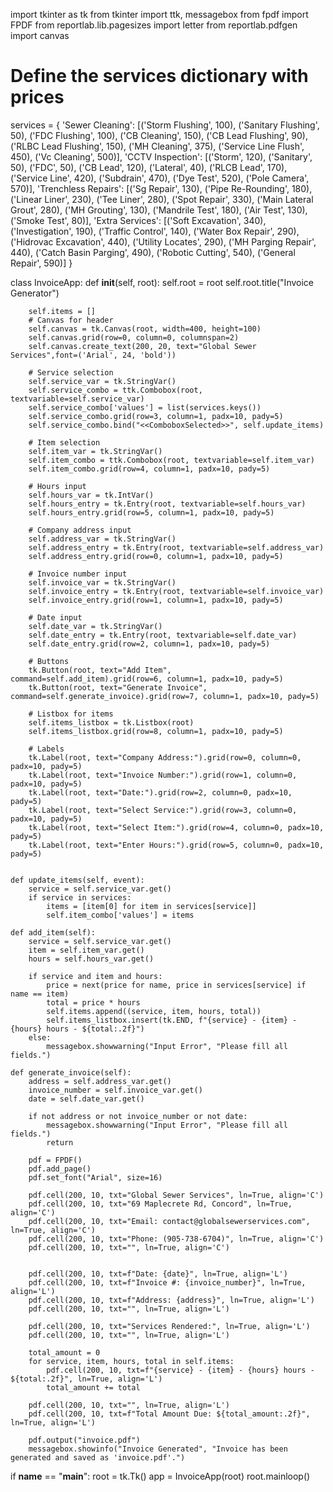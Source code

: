 import tkinter as tk
from tkinter import ttk, messagebox
from fpdf import FPDF
from reportlab.lib.pagesizes import letter
from reportlab.pdfgen import canvas


# Define the services dictionary with prices
services = {
    'Sewer Cleaning': [('Storm Flushing', 100), ('Sanitary Flushing', 50), ('FDC Flushing', 100), ('CB Cleaning', 150),
                       ('CB Lead Flushing', 90), ('RLBC Lead Flushing', 150), ('MH Cleaning', 375),
                       ('Service Line Flush', 450), ('Vc Cleaning', 500)],
    'CCTV Inspection': [('Storm', 120), ('Sanitary', 50), ('FDC', 50), ('CB Lead', 120), ('Lateral', 40),
                        ('RLCB Lead', 170), ('Service Line', 420), ('Subdrain', 470), ('Dye Test', 520),
                        ('Pole Camera', 570)],
    'Trenchless Repairs': [('Sg Repair', 130), ('Pipe Re-Rounding', 180), ('Linear Liner', 230), ('Tee Liner', 280),
                           ('Spot Repair', 330), ('Main Lateral Grout', 280), ('MH Grouting', 130),
                           ('Mandrile Test', 180), ('Air Test', 130), ('Smoke Test', 80)],
    'Extra Services': [('Soft Excavation', 340), ('Investigation', 190), ('Traffic Control', 140),
                       ('Water Box Repair', 290), ('Hidrovac Excavation', 440), ('Utility Locates', 290),
                       ('MH Parging Repair', 440), ('Catch Basin Parging', 490), ('Robotic Cutting', 540),
                       ('General Repair', 590)]
}



class InvoiceApp:
    def __init__(self, root):
        self.root = root
        self.root.title("Invoice Generator")

        self.items = []
        # Canvas for header
        self.canvas = tk.Canvas(root, width=400, height=100)
        self.canvas.grid(row=0, column=0, columnspan=2)
        self.canvas.create_text(200, 20, text="Global Sewer Services",font=('Arial', 24, 'bold'))

        # Service selection
        self.service_var = tk.StringVar()
        self.service_combo = ttk.Combobox(root, textvariable=self.service_var)
        self.service_combo['values'] = list(services.keys())
        self.service_combo.grid(row=3, column=1, padx=10, pady=5)
        self.service_combo.bind("<<ComboboxSelected>>", self.update_items)

        # Item selection
        self.item_var = tk.StringVar()
        self.item_combo = ttk.Combobox(root, textvariable=self.item_var)
        self.item_combo.grid(row=4, column=1, padx=10, pady=5)

        # Hours input
        self.hours_var = tk.IntVar()
        self.hours_entry = tk.Entry(root, textvariable=self.hours_var)
        self.hours_entry.grid(row=5, column=1, padx=10, pady=5)

        # Company address input
        self.address_var = tk.StringVar()
        self.address_entry = tk.Entry(root, textvariable=self.address_var)
        self.address_entry.grid(row=0, column=1, padx=10, pady=5)

        # Invoice number input
        self.invoice_var = tk.StringVar()
        self.invoice_entry = tk.Entry(root, textvariable=self.invoice_var)
        self.invoice_entry.grid(row=1, column=1, padx=10, pady=5)

        # Date input
        self.date_var = tk.StringVar()
        self.date_entry = tk.Entry(root, textvariable=self.date_var)
        self.date_entry.grid(row=2, column=1, padx=10, pady=5)

        # Buttons
        tk.Button(root, text="Add Item", command=self.add_item).grid(row=6, column=1, padx=10, pady=5)
        tk.Button(root, text="Generate Invoice", command=self.generate_invoice).grid(row=7, column=1, padx=10, pady=5)

        # Listbox for items
        self.items_listbox = tk.Listbox(root)
        self.items_listbox.grid(row=8, column=1, padx=10, pady=5)

        # Labels
        tk.Label(root, text="Company Address:").grid(row=0, column=0, padx=10, pady=5)
        tk.Label(root, text="Invoice Number:").grid(row=1, column=0, padx=10, pady=5)
        tk.Label(root, text="Date:").grid(row=2, column=0, padx=10, pady=5)
        tk.Label(root, text="Select Service:").grid(row=3, column=0, padx=10, pady=5)
        tk.Label(root, text="Select Item:").grid(row=4, column=0, padx=10, pady=5)
        tk.Label(root, text="Enter Hours:").grid(row=5, column=0, padx=10, pady=5)


    def update_items(self, event):
        service = self.service_var.get()
        if service in services:
            items = [item[0] for item in services[service]]
            self.item_combo['values'] = items

    def add_item(self):
        service = self.service_var.get()
        item = self.item_var.get()
        hours = self.hours_var.get()

        if service and item and hours:
            price = next(price for name, price in services[service] if name == item)
            total = price * hours
            self.items.append((service, item, hours, total))
            self.items_listbox.insert(tk.END, f"{service} - {item} - {hours} hours - ${total:.2f}")
        else:
            messagebox.showwarning("Input Error", "Please fill all fields.")

    def generate_invoice(self):
        address = self.address_var.get()
        invoice_number = self.invoice_var.get()
        date = self.date_var.get()

        if not address or not invoice_number or not date:
            messagebox.showwarning("Input Error", "Please fill all fields.")
            return

        pdf = FPDF()
        pdf.add_page()
        pdf.set_font("Arial", size=16)

        pdf.cell(200, 10, txt="Global Sewer Services", ln=True, align='C')
        pdf.cell(200, 10, txt="69 Maplecrete Rd, Concord", ln=True, align='C')
        pdf.cell(200, 10, txt="Email: contact@globalsewerservices.com", ln=True, align='C')
        pdf.cell(200, 10, txt="Phone: (905-738-6704)", ln=True, align='C')
        pdf.cell(200, 10, txt="", ln=True, align='C')


        pdf.cell(200, 10, txt=f"Date: {date}", ln=True, align='L')
        pdf.cell(200, 10, txt=f"Invoice #: {invoice_number}", ln=True, align='L')
        pdf.cell(200, 10, txt=f"Address: {address}", ln=True, align='L')
        pdf.cell(200, 10, txt="", ln=True, align='L')

        pdf.cell(200, 10, txt="Services Rendered:", ln=True, align='L')
        pdf.cell(200, 10, txt="", ln=True, align='L')

        total_amount = 0
        for service, item, hours, total in self.items:
            pdf.cell(200, 10, txt=f"{service} - {item} - {hours} hours - ${total:.2f}", ln=True, align='L')
            total_amount += total

        pdf.cell(200, 10, txt="", ln=True, align='L')
        pdf.cell(200, 10, txt=f"Total Amount Due: ${total_amount:.2f}", ln=True, align='L')

        pdf.output("invoice.pdf")
        messagebox.showinfo("Invoice Generated", "Invoice has been generated and saved as 'invoice.pdf'.")

if __name__ == "__main__":
    root = tk.Tk()
    app = InvoiceApp(root)
    root.mainloop()
